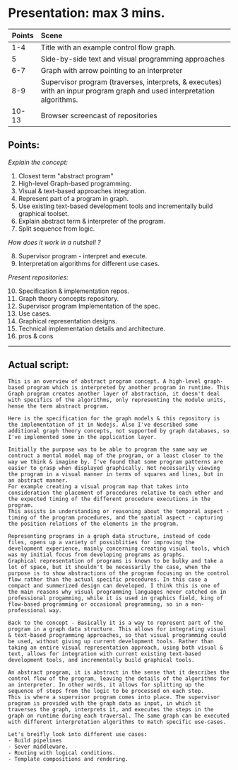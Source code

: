 # Presentation: max 3 mins. 

| Points        | Scene           |
| ------------- |:------------- |
| 1-4 | Title with an example control flow graph.|
| 5 | Side-by-side text and visual programming approaches |
| 6-7 | Graph with arrow pointing to an interpreter |
| 8-9 | Supervisor program (traverses, interprets, & executes) with an inpur program graph and used interpretation algorithms. |
| 10-13 | Browser screencast of repositories |


## Points: 
_Explain the concept:_
1. Closest term "abstract program"
2. High-level Graph-based programming.
3. Visual & text-based approaches integration.
4. Represent part of a program in graph. 
5. Use existing text-based development tools and incrementally build graphical toolset. 
6. Explain abstract term & interpreter of the program. 
7. Split sequence from logic.

_How does it work in a nutshell ?_

8. Supervisor program - interpret and execute.
9. Interpretation algorithms for different use cases. 

_Present repositories:_

10. Specification & implementation repos.
11. Graph theory concepts repository. 
12. Supervisor program Implementation of the spec.
13. Use cases. 
14. Graphical representation designs.
15. Technical implementation details and architecture.
16. pros & cons

___

## Actual script: 

```
This is an overview of abstract program concept. A high-level graph-based program which is interpreted by another program in runtime. This Graph program creates another layer of abstraction, it doesn't deal with specifics of the algorithms, only representing the module units, hense the term abstract program.

Here is the specification for the graph models & this repository is the implementation of it in Nodejs. Also I've described some additional graph theory concepts, not supported by graph databases, so I've implemented some in the application layer. 

Initially the purpose was to be able to program the same way we contruct a mental model map of the program, or a least closer to the way we think & imagine by. I've found that some program patterns are easier to grasp when displayed graphically. Not necessarily viewing the program in a visual manner in terms of squares and lines, but in an abstract manner.
For example creating a visual program map that takes into consideration the placement of procedures relative to each other and the expected timing of the different procedure executions in the program. 
This assists in understanding or reasoning about the temporal aspect - timing of the program procedures, and the spatial aspect - capturing the position relations of the elements in the program.

Representing programs in a graph data structure, instead of code files, opens up a variety of possiblities for improving the development experience, mainly concerning creating visual tools, which was my initial focus from developing programs as graphs.
Graphical representation of programs is known to be bulky and take a lot of space, but it shouldn't be necessarily the case, when the purpose is to show abstractions of the program focusing on the control flow rather than the actual specific procedures. In this case a compact and summerized design can developed. I think this is one of the main reasons why visual programming languages never catched on in professional progamming, while it is used in graphics field, king of flow-based programming or occasional programming, so in a non-professional way.

Back to the concept - Basically it is a way to represent part of the program in a graph data structure. This allows for integrating visual & text-based programming approaches, so that visual programming could be used, without giving up current development tools. Rather than taking an entire visual representation approach, using both visual & text, allows for integration with current existing text-based development tools, and incrementally build graphical tools.

An abstract program, it is abstract in the sense that it describes the control flow of the program, leaving the details of the algorithms for an interpreter. In other words, it allows for splitting up the sequence of steps from the logic to be processed on each step.
This is where a supervisor program comes into place. The supervisor program is provided with the graph data as input, in which it traverses the graph, interprets it, and executes the steps in the graph on runtime during each traversal. The same graph can be executed with different interpretation algorithms to match specific use-cases.

Let's breifly look into different use cases:
- Build pipelines
- Sever middleware. 
- Routing with logical conditions. 
- Template compositions and rendering.

```

